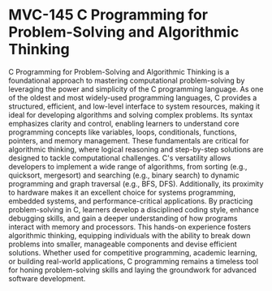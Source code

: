 # MVC-145 C Programming for Problem-Solving and Algorithmic Thinking
C Programming for Problem-Solving and Algorithmic Thinking is a foundational approach to mastering computational problem-solving by leveraging the power and simplicity of the C programming language. As one of the oldest and most widely-used programming languages, C provides a structured, efficient, and low-level interface to system resources, making it ideal for developing algorithms and solving complex problems. Its syntax emphasizes clarity and control, enabling learners to understand core programming concepts like variables, loops, conditionals, functions, pointers, and memory management. These fundamentals are critical for algorithmic thinking, where logical reasoning and step-by-step solutions are designed to tackle computational challenges. C's versatility allows developers to implement a wide range of algorithms, from sorting (e.g., quicksort, mergesort) and searching (e.g., binary search) to dynamic programming and graph traversal (e.g., BFS, DFS). Additionally, its proximity to hardware makes it an excellent choice for systems programming, embedded systems, and performance-critical applications. By practicing problem-solving in C, learners develop a disciplined coding style, enhance debugging skills, and gain a deeper understanding of how programs interact with memory and processors. This hands-on experience fosters algorithmic thinking, equipping individuals with the ability to break down problems into smaller, manageable components and devise efficient solutions. Whether used for competitive programming, academic learning, or building real-world applications, C programming remains a timeless tool for honing problem-solving skills and laying the groundwork for advanced software development.
